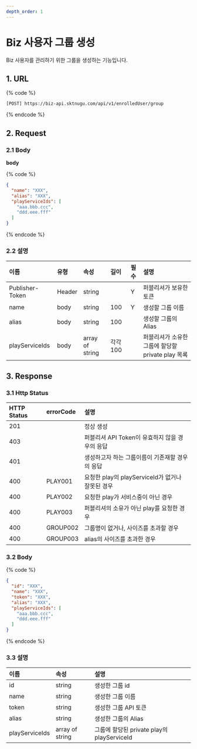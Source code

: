 ```yaml
---
depth_order: 1
---
```


# Biz 사용자 그룹 생성

Biz 사용자를 관리하기 위한 그룹을 생성하는 기능입니다.

## 1. URL

{% code %}
```text
[POST] https://biz-api.sktnugu.com/api/v1/enrolledUser/group
```
{% endcode %}

## 2. Request

### 2.1 Body

**body**

{% code %}
```json
{
  "name": "XXX",
  "alias": "XXX",
  "playServiceIds": [
    "aaa.bbb.ccc",
    "ddd.eee.fff"
  ]
}
```
{% endcode %}

### 2.2 설명

| 이름              | 유형     | 속성              | 길이     | 필수    | 설명                                |
|:----------------|:-------|:----------------|:-------|:------|:----------------------------------|
| Publisher-Token | Header | string          |        | Y     | 퍼블리셔가 보유한 토큰                      |
| name            | body   | string          | 100    | Y     | 생성할 그룹 이름                         |
| alias           | body   | string          | 100    |       | 생성할 그룹의 Alias                     |
| playServiceIds  | body   | array of string | 각각 100 |       | 퍼블리셔가 소유한 그룹에 할당할 private play 목록 |

## 3. Response

### 3.1 Http Status

| HTTP Status | errorCode | 설명                                  |
|:------------|:----------|:------------------------------------|
| 201         |           | 정상 생성                               |
| 403         |           | 퍼블리셔 API Token이 유효하지 않을 경우의 응답      |
| 401         |           | 생성하고자 하는 그룹이름이 기존재할 경우의 응답          |
| 400         | PLAY001   | 요청한 play의 playServiceId가 없거나 잘못된 경우 |
| 400         | PLAY002   | 요청한 play가 서비스중이 아닌 경우               |
| 400         | PLAY003   | 퍼블리셔의 소유가 아닌 play를 요청한 경우           |
| 400         | GROUP002  | 그룹명이 없거나, 사이즈를 초과할 경우               |
| 400         | GROUP003  | alias의 사이즈를 초과한 경우                  |

### 3.2 Body

{% code %}
```json
{
  "id": "XXX",
  "name": "XXX",
  "token": "XXX",
  "alias": "XXX",
  "playServiceIds": [
    "aaa.bbb.ccc",
    "ddd.eee.fff"
  ]
}
```
{% endcode %}

### 3.3 설명

| 이름             | 속성              | 설명                                  |
|:---------------|:----------------|:------------------------------------|
| id             | string          | 생성한 그룹 id                           |
| name           | string          | 생성한 그룹 이름                           |
| token          | string          | 생성한 그룹 API 토큰                       |
| alias          | string          | 생성한 그룹의 Alias                       |
| playServiceIds | array of string | 그룹에 할당된 private play의 playServiceId |

